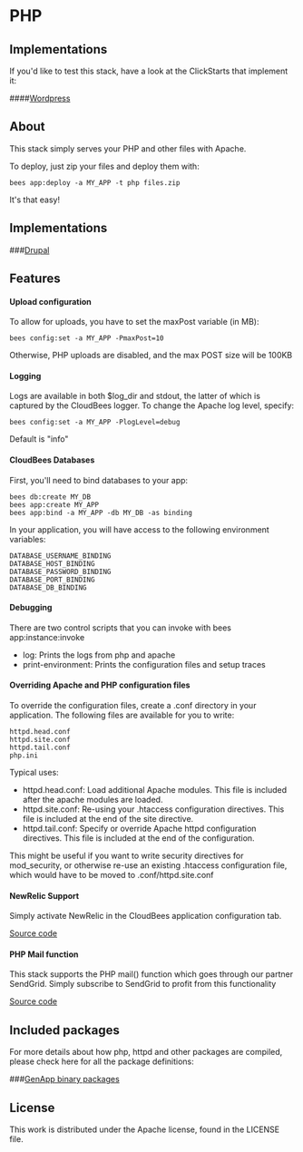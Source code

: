 # PHP

## Implementations

If you'd like to test this stack, have a look at the ClickStarts that implement
it:

####[Wordpress](https://github.com/cloudbees-community/wordpress-clickstart)

## About

This stack simply serves your PHP and other files with Apache.

To deploy, just zip your files and deploy them with:

    bees app:deploy -a MY_APP -t php files.zip

It's that easy!

## Implementations

###[Drupal](https://github.com/cloudbees-community/drupal-clickstack)

## Features

#### Upload configuration

To allow for uploads, you have to set the maxPost variable (in MB):

    bees config:set -a MY_APP -PmaxPost=10

Otherwise, PHP uploads are disabled, and the max POST size will be 100KB

#### Logging

Logs are available in both $log_dir and stdout, the latter of which is captured
by the CloudBees logger. To change the Apache log level, specify:

    bees config:set -a MY_APP -PlogLevel=debug

Default is "info"

#### CloudBees Databases

First, you'll need to bind databases to your app:

    bees db:create MY_DB
    bees app:create MY_APP
    bees app:bind -a MY_APP -db MY_DB -as binding

In your application, you will have access to the following environment 
variables:

    DATABASE_USERNAME_BINDING
    DATABASE_HOST_BINDING
    DATABASE_PASSWORD_BINDING
    DATABASE_PORT_BINDING
    DATABASE_DB_BINDING

#### Debugging

There are two control scripts that you can invoke with bees app:instance:invoke

- log: Prints the logs from php and apache
- print-environment: Prints the configuration files and setup traces

#### Overriding Apache and PHP configuration files

To override the configuration files, create a .conf directory in your 
application. The following files are available for you to write:

    httpd.head.conf 
    httpd.site.conf
    httpd.tail.conf
    php.ini

Typical uses:

- httpd.head.conf: Load additional Apache modules. This file is included after
the apache modules are loaded.
- httpd.site.conf: Re-using your .htaccess configuration directives. This
file is included at the end of the site directive.
- httpd.tail.conf: Specify or override Apache httpd configuration directives.
This file is included at the end of the configuration.

This might be useful if you want to write security directives for mod_security, 
or otherwise re-use an existing .htaccess configuration file, which would have 
to be moved to .conf/httpd.site.conf

#### NewRelic Support
    
Simply activate NewRelic in the CloudBees application configuration tab.

[Source code](https://github.com/cloudbees-community/newrelic-php-clickstack)

#### PHP Mail function

This stack supports the PHP mail() function which goes through our partner 
SendGrid. Simply subscribe to SendGrid to profit from this functionality

[Source code](https://github.com/cloudbees-community/sendgrid-php-clickstack)

## Included packages

For more details about how php, httpd and other packages are compiled, please 
check here for all the package definitions:

###[GenApp binary packages](https://github.com/genapp-plugins-devel)

## License

This work is distributed under the Apache license, found in the LICENSE file.
